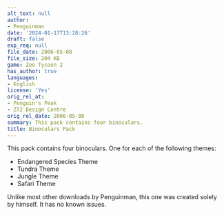 ```yaml
---
alt_text: null
author:
- Penguinman
date: '2024-01-17T13:28:26'
draft: false
exp_req: null
file_date: 2006-05-08
file_size: 204 KB
game: Zoo Tycoon 2
has_author: true
languages:
- English
license: 'Yes'
orig_rel_at:
- Penguin's Peak
- ZT2 Design Centre
orig_rel_date: 2006-05-08
summary: This pack contains four binoculars.
title: Binoculars Pack
---
```

This pack contains four binoculars. One for each of the following themes:
- Endangered Species Theme
- Tundra Theme
- Jungle Theme
- Safari Theme

Unlike most other downloads by Penguinman, this one was created solely by himself. It has no known issues.